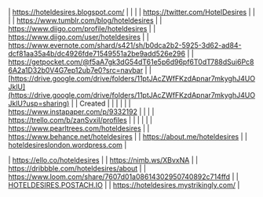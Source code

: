 | <https://hoteldesires.blogspot.com/> |
|  |
| <https://twitter.com/HotelDesires> |
|  |
| <https://www.tumblr.com/blog/hoteldesires> |
| <https://www.diigo.com/profile/hoteldesires> |
| <https://www.diigo.com/user/hoteldesires> |
| <https://www.evernote.com/shard/s421/sh/b0dca2b2-5925-3d62-ad84-dcf81aa35a4b/dc4926fde71549551a2be9add526e296> |
| <https://getpocket.com/@f5aA7gk3dG54dT61e5p6d96pf6T0dT788dSui6Pc86A2a1D32b0V4G7ep12ub7e0?src=navbar> |
| [https://drive.google.com/drive/folders/11ptJAcZWfFKzdApnar7mkyghJ4UOJklU](https://drive.google.com/drive/folders/11ptJAcZWfFKzdApnar7mkyghJ4UOJklU?usp=sharing) |
| Created |
|  |
|  |
| <https://www.instapaper.com/p/9332192> |
|  |
| <https://trello.com/b/zanSvxiI/profiles> |
|  |
|  |
| <https://www.pearltrees.com/hoteldesires> |
| <https://www.behance.net/hoteldesires> |
| <https://about.me/hoteldesires> |
| [hoteldesireslondon.wordpress.com](http://hoteldesireslondon.wordpress.com) |

| <https://ello.co/hoteldesires> |
| <https://nimb.ws/XBvxNA> |
| <https://dribbble.com/hoteldesires/about> |
| <https://www.loom.com/share/7607d01a08614302950740892c714ffd> |
| [HOTELDESIRES.POSTACH.IO](http://hoteldesires.postach.io/) |
| <https://hoteldesires.mystrikingly.com/> |
